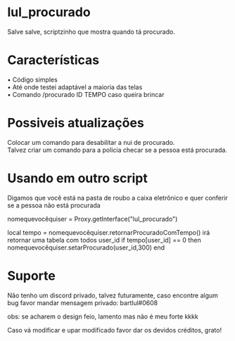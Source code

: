 # lul_procurado
Salve salve, scriptzinho que mostra quando tá procurado.

# Características
• Código simples<br>
• Até onde testei adaptável a maioria das telas<br>
• Comando /procurado ID TEMPO caso queira brincar<br>

# Possiveis atualizações
Colocar um comando para desabilitar a nui de procurado.<br>
Talvez criar um comando para a policia checar se a pessoa está procurada.<br>

# Usando em outro script
Digamos que você está na pasta de roubo a caixa eletrônico e quer conferir se a pessoa não está procurada

nomequevocêquiser = Proxy.getInterface("lul_procurado")

local tempo = nomequevocêquiser.retornarProcuradoComTempo() irá retornar uma tabela com todos user_id
if tempo[user_id] == 0 then
   nomequevocêquiser.setarProcurado(user_id,300)
end
# Suporte
Não tenho um discord privado, talvez futuramente, caso encontre algum bug favor mandar mensagem privado: bartlul#0608

obs: se acharem o design feio, lamento mas não é meu forte kkkk

Caso vá modificar e upar modificado favor dar os devidos créditos, grato!
